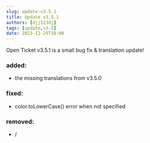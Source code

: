 ```yaml
---
slug: update-v3.5.1
title: Update v3.5.1
authors: [djj123dj]
tags: [update,v3.5]
date: 2023-12-25T18:00
---
```

Open Ticket v3.5.1 is a small bug fix & translation update!

### added:
- the missing translations from v3.5.0

### fixed:
- color.toLowerCase() error when not specified

### removed:
- /